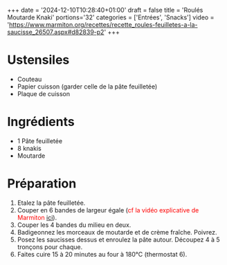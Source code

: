 +++
date = '2024-12-10T10:28:40+01:00'
draft = false
title = 'Roulés Moutarde Knaki'
portions='32'
categories = ['Entrées', 'Snacks']
video = 'https://www.marmiton.org/recettes/recette_roules-feuilletes-a-la-saucisse_26507.aspx#d82839-p2'
+++

# Ustensiles

- Couteau
- Papier cuisson (garder celle de la pâte feuilletée)
- Plaque de cuisson

# Ingrédients

- 1 Pâte feuilletée
- 8 knakis
- Moutarde

# Préparation

1. Etalez la pâte feuilletée.
2. Couper en 6 bandes de largeur égale (<span style="color:red;">cf la vidéo explicative de Marmiton [ici](https://www.marmiton.org/recettes/recette_roules-feuilletes-a-la-saucisse_26507.aspx#d82839-p2)</span>).
3. Couper les 4 bandes du milieu en deux.
4. Badigeonnez les morceaux de moutarde et de crème fraîche. Poivrez.
5. Posez les saucisses dessus et enroulez la pâte autour. Découpez 4 à 5 tronçons pour chaque.
6. Faites cuire 15 à 20 minutes au four à 180°C (thermostat 6).
